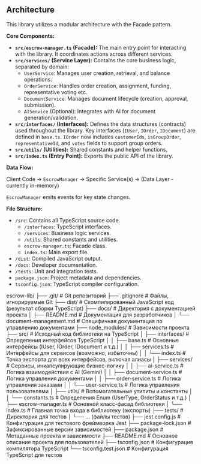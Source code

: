 ## Architecture

This library utilizes a modular architecture with the Facade pattern.

**Core Components:**

*   **`src/escrow-manager.ts` (Facade):** The main entry point for interacting with the library. It coordinates actions across different services.
*   **`src/services/` (Service Layer):** Contains the core business logic, separated by domain:
    *   `UserService`: Manages user creation, retrieval, and balance operations.
    *   `OrderService`: Handles order creation, assignment, funding, representative voting etc.
    *   `DocumentService`: Manages document lifecycle (creation, approval, submission).
    *   `AIService` (Optional): Integrates with AI for document generation/validation.
*   **`src/interfaces/` (Interfaces):** Defines the data structures (contracts) used throughout the library. Key interfaces (`IUser`, `IOrder`, `IDocument`) are defined in `base.ts`. `IOrder` now includes `customerIds`, `isGroupOrder`, `representativeId`, and `votes` fields to support group orders.
*   **`src/utils/` (Utilities):** Shared constants and helper functions.
*   **`src/index.ts` (Entry Point):** Exports the public API of the library.

**Data Flow:**

Client Code -> `EscrowManager` -> Specific Service(s) -> (Data Layer - currently in-memory)

`EscrowManager` emits events for key state changes.

**File Structure:**

*   `/src`: Contains all TypeScript source code.
    *   `/interfaces`: TypeScript interfaces.
    *   `/services`: Business logic services.
    *   `/utils`: Shared constants and utilities.
    *   `escrow-manager.ts`: Facade class.
    *   `index.ts`: Main export file.
*   `/dist`: Compiled JavaScript output.
*   `/docs`: Developer documentation.
*   `/tests`: Unit and integration tests.
*   `package.json`: Project metadata and dependencies.
*   `tsconfig.json`: TypeScript compiler configuration.

escrow-lib/
├── .git/                 # Git репозиторий
├── .gitignore            # Файлы, игнорируемые Git
├── dist/                 # Скомпилированный JavaScript код (результат сборки TypeScript)
├── docs/                 # Директория с документацией проекта
│   ├── README.md         # Документация для разработчиков
│   └── document-management.md # Специфичная документация по управлению документами
├── node_modules/         # Зависимости проекта
├── src/                  # Исходный код библиотеки на TypeScript
│   ├── interfaces/       # Определения интерфейсов TypeScript
│   │   ├── base.ts       # Основные интерфейсы (IUser, IOrder, IDocument и т.д.)
│   │   ├── services.ts   # Интерфейсы для сервисов (возможно, избыточны)
│   │   └── index.ts      # Точка экспорта для всех интерфейсов, включая алиасы
│   ├── services/         # Сервисы, инкапсулирующие бизнес-логику
│   │   ├── ai-service.ts   # Логика взаимодействия с AI (Gemini)
│   │   ├── document-service.ts # Логика управления документами
│   │   ├── order-service.ts    # Логика управления заказами
│   │   └── user-service.ts     # Логика управления пользователями
│   ├── utils/            # Вспомогательные утилиты и константы
│   │   └── constants.ts  # Определения Enum (UserType, OrderStatus и т.д.)
│   ├── escrow-manager.ts # Основной класс-фасад библиотеки
│   └── index.ts          # Главная точка входа в библиотеку (экспорты)
├── tests/                # Директория для тестов
│   └── ... (файлы тестов)
├── jest.config.js        # Конфигурация для тестового фреймворка Jest
├── package-lock.json     # Зафиксированные версии зависимостей
├── package.json          # Метаданные проекта и зависимости
├── README.md             # Основное описание проекта для пользователей
├── tsconfig.json         # Конфигурация компилятора TypeScript
└── tsconfig.test.json    # Конфигурация TypeScript для тестов
